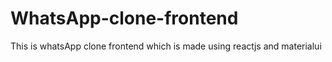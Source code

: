 # WhatsApp-clone-frontend
This is whatsApp clone frontend which is made using reactjs and materialui
